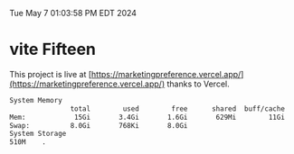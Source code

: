 Tue May  7 01:03:58 PM EDT 2024

# vite Fifteen


This project is live at [https://marketingpreference.vercel.app/](https://marketingpreference.vercel.app/) thanks to Vercel.

```bash
System Memory
               total        used        free      shared  buff/cache   available
Mem:            15Gi       3.4Gi       1.6Gi       629Mi        11Gi        11Gi
Swap:          8.0Gi       768Ki       8.0Gi
System Storage
510M	.
